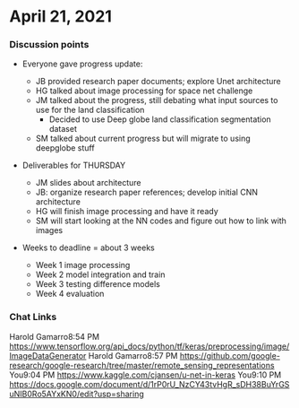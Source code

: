 # April 21, 2021

### Discussion points

- Everyone gave progress update:
    - JB provided research paper documents; explore Unet architecture  
    - HG talked about image processing for space net challenge 
    - JM talked about the progress, still debating what input sources to use for the land classification  
        - Decided to use Deep globe land classification segmentation dataset 
    - SM talked about current progress  but will migrate to using deepglobe stuff 


- Deliverables for THURSDAY
    - JM slides about architecture  
    - JB: organize research paper references; develop initial CNN architecture 
    - HG will finish image processing and have it ready  
    - SM will start looking at the NN codes and figure out how to link with images  

- Weeks to deadline = about 3 weeks  
    - Week 1 image processing  
    - Week 2 model integration and train  
    - Week 3 testing difference models  
    - Week 4 evaluation 
    
    
### Chat Links
Harold Gamarro8:54 PM
https://www.tensorflow.org/api_docs/python/tf/keras/preprocessing/image/ImageDataGenerator
Harold Gamarro8:57 PM
https://github.com/google-research/google-research/tree/master/remote_sensing_representations
You9:04 PM
https://www.kaggle.com/cjansen/u-net-in-keras
You9:10 PM
https://docs.google.com/document/d/1rP0rU_NzCY43tvHgR_sDH38BuYrGSuNIB0Ro5AYxKN0/edit?usp=sharing